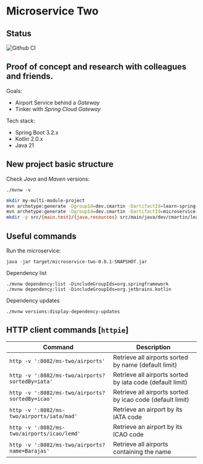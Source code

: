 # Microservice Two

## Status

![Github CI](https://github.com/butcherless/microservice-two/workflows/CI/badge.svg)

## Proof of concept and research with colleagues and friends.

Goals:

- Airport Service behind a _Gateway_
- Tinker with _Spring Cloud Gateway_

Tech stack:

- Spring Boot 3.2.x
- Kotlin 2.0.x
- Java 21

## New project basic structure

Check _Java_ and _Maven_ versions:

    ./mvnw -v

```bash
mkdir my-multi-module-project
mvn archetype:generate -DgroupId=dev.cmartin -DartifactId=learn-spring-cloud -DarchetypeArtifactId=maven-archetype-quickstart -DinteractiveMode=false
mvn archetype:generate -DgroupId=dev.cmartin -DartifactId=microservice-two -DarchetypeArtifactId=maven-archetype-quickstart -DinteractiveMode=false
mkdir -p src/{main,test}/{java,resources} src/main/java/dev/cmartin/learn
```

## Useful commands

Run the microservice:

    java -jar target/microservice-two-0.0.1-SNAPSHOT.jar

Dependency list

    ./mvnw dependency:list -DincludeGroupIds=org.springframework
    ./mvnw dependency:list -DincludeGroupIds=org.jetbrains.kotlin

Dependency updates

    ./mvnw versions:display-dependency-updates

## HTTP client commands [`httpie`]

| Command                                         | Description                                               |
|-------------------------------------------------|-----------------------------------------------------------|
| `http -v ':8082/ms-two/airports'`               | Retrieve all airports sorted by name (default limit)      |
| `http -v ':8082/ms-two/airports?sortedBy=iata'` | Retrieve all airports sorted by iata code (default limit) |
| `http -v ':8082/ms-two/airports?sortedBy=icao'` | Retrieve all airports sorted by icao code (default limit) |
| `http -v ':8082/ms-two/airports/iata/mad'`      | Retrieve an airport by its IATA code                      |
| `http -v ':8082/ms-two/airports/icao/lemd'`     | Retrieve an airport by its ICAO code                      |
| `http -v ':8082/ms-two/airports?name=Barajas'`  | Retrieve all airports containing the name                 |